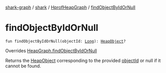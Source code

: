 [shark-graph](../../index.md) / [shark](../index.md) / [HprofHeapGraph](index.md) / [findObjectByIdOrNull](./find-object-by-id-or-null.md)

# findObjectByIdOrNull

`fun findObjectByIdOrNull(objectId: `[`Long`](https://kotlinlang.org/api/latest/jvm/stdlib/kotlin/-long/index.html)`): `[`HeapObject`](../-heap-object/index.md)`?`

Overrides [HeapGraph.findObjectByIdOrNull](../-heap-graph/find-object-by-id-or-null.md)

Returns the [HeapObject](../-heap-object/index.md) corresponding to the provided [objectId](../-heap-graph/find-object-by-id-or-null.md#shark.HeapGraph$findObjectByIdOrNull(kotlin.Long)/objectId) or null if it cannot be
found.


